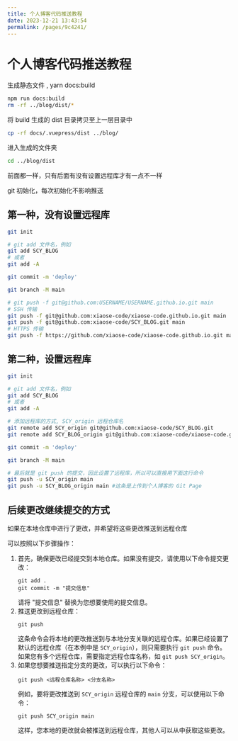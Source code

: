 ```yaml
---
title: 个人博客代码推送教程
date: 2023-12-21 13:43:54
permalink: /pages/9c4241/
---
```

# 个人博客代码推送教程

生成静态文件 , yarn docs:build

```bash
npm run docs:build
rm -rf ../blog/dist/*
```

将 build 生成的 dist 目录拷贝至上一层目录中

```bash
cp -rf docs/.vuepress/dist ../blog/
```

进入生成的文件夹

```bash
cd ../blog/dist
```

前面都一样，只有后面有没有设置远程库才有一点不一样

git 初始化，每次初始化不影响推送

## 第一种，没有设置远程库

```bash
git init

# git add 文件名，例如
git add SCY_BLOG
# 或者
git add -A

git commit -m 'deploy'

git branch -M main

# git push -f git@github.com:USERNAME/USERNAME.github.io.git main
# SSH 传输
git push -f git@github.com:xiaose-code/xiaose-code.github.io.git main
git push -f git@github.com:xiaose-code/SCY_BLOG.git main
# HTTPS 传输
git push -f https://github.com/xiaose-code/xiaose-code.github.io.git main
```

## 第二种，设置远程库

```bash
git init

# git add 文件名，例如
git add SCY_BLOG
# 或者
git add -A

# 添加远程库的方式, SCY_origin 远程仓库名
git remote add SCY_origin git@github.com:xiaose-code/SCY_BLOG.git
git remote add SCY_BLOG_origin git@github.com:xiaose-code/xiaose-code.github.io.git

git commit -m 'deploy'

git branch -M main

# 最后就是 git push 的提交，因此设置了远程库，所以可以直接用下面这行命令
git push -u SCY_origin main
git push -u SCY_BLOG_origin main #这条是上传到个人博客的 Git Page
```

## 后续更改继续提交的方式

如果在本地仓库中进行了更改，并希望将这些更改推送到远程仓库

可以按照以下步骤操作：

1. 首先，确保更改已经提交到本地仓库。如果没有提交，请使用以下命令提交更改：
   ```
   git add .
   git commit -m "提交信息"
   ```
   请将 "提交信息" 替换为您想要使用的提交信息。
2. 推送更改到远程仓库：
   ```
   git push
   ```
   这条命令会将本地的更改推送到与本地分支关联的远程仓库。如果已经设置了默认的远程仓库（在本例中是 `SCY_origin`），则只需要执行 `git push` 命令。如果您有多个远程仓库，需要指定远程仓库名称，如 `git push SCY_origin`。
3. 如果您想要推送指定分支的更改，可以执行以下命令：
   ```
   git push <远程仓库名称> <分支名称>
   ```
   例如，要将更改推送到 `SCY_origin` 远程仓库的 `main` 分支，可以使用以下命令：
   ```
   git push SCY_origin main
   ```
   这样，您本地的更改就会被推送到远程仓库，其他人可以从中获取这些更改。
